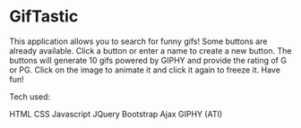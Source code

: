 # GifTastic

This application allows you to search for funny gifs! Some buttons are already available. Click a button or enter a name to create a new button. The buttons will generate 10 gifs powered by GIPHY and provide the rating of G or PG. Click on the image to animate it and click it again to freeze it. Have fun!

Tech used:

HTML
CSS
Javascript
JQuery
Bootstrap
Ajax
GIPHY (ATI)